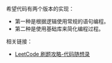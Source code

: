 希望代码有两个版本的实现：
* 第一种是根据逻辑使用常规的语句编程。
* 第二种是使用基础库来简化编程过程。

相关链接：
* [LeetCode 刷题攻略-代码随想录](https://github.com/youngyangyang04/leetcode-master)